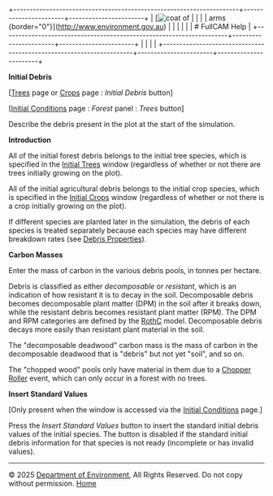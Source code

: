 +---------------------------------------------------------------------+-----------------------+-----------------------+
| [![coat of                                                          |                       | [](index.htm)         |
| arms](imgs/coa_env.png){border="0"}](http://www.environment.gov.au) |                       |                       |
|                                                                     |                       | # FullCAM Help        |
+---------------------------------------------------------------------+-----------------------+-----------------------+
|                                                                     |                       |                       |
+---------------------------------------------------------------------+-----------------------+-----------------------+

**Initial Debris**

\[[Trees](215_Trees.htm) page or [Crops](216_Crops.htm) page : *Initial
Debris* button\]

\[[Initial Conditions](205_Initial%20Conditions.htm) page : *Forest*
panel : *Trees* button\]

Describe the debris present in the plot at the start of the simulation.

**Introduction**

All of the initial forest debris belongs to the initial tree species,
which is specified in the [Initial Trees](185_Initial%20Trees.htm)
window (regardless of whether or not there are trees initially growing
on the plot).

All of the initial agricultural debris belongs to the initial crop
species, which is specified in the [Initial
Crops](184_Initial%20Crops.htm) window (regardless of whether or not
there is a crop initially growing on the plot).

If different species are planted later in the simulation, the debris of
each species is treated separately because each species may have
different breakdown rates (see [Debris
Properties](45_Debris%20Properties.htm)).

**Carbon Masses**

Enter the mass of carbon in the various debris pools, in tonnes per
hectare.

Debris is classified as either *decomposable* or *resistant*, which is
an indication of how resistant it is to decay in the soil. Decomposable
debris becomes decomposable plant matter (DPM) in the soil after it
breaks down, while the resistant debris becomes resistant plant matter
(RPM). The DPM and RPM categories are defined by the
[RothC](114_RothC.htm) model. Decomposable debris decays more easily
than resistant plant material in the soil.

The "decomposable deadwood" carbon mass is the mass of carbon in the
decomposable deadwood that is "debris" but not yet "soil", and so on.

The "chopped wood" pools only have material in them due to a [Chopper
Roller](52_Chopper%20Roller.htm) event, which can only occur in a forest
with no trees.

**Insert Standard Values**

\[Only present when the window is accessed via the [Initial
Conditions](205_Initial%20Conditions.htm) page.\]

Press the *Insert Standard Values* button to insert the standard initial
debris values of the initial species. The button is disabled if the
standard initial debris information for that species is not ready
(incomplete or has invalid values).

------------------------------------------------------------------------

© 2025 [Department of
Environment](http://www.environment.gov.au "Department of Environment"),
All Rights Reserved. Do not copy without permission.
[Home](index.htm "help index")
